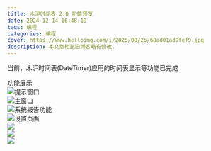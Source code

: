 ```yaml
---
title: 木沪时间表 2.0 功能预览
date: 2024-12-14 16:48:19
tags: 编程
categories: 编程
cover: https://www.helloimg.com/i/2025/08/26/68ad01ad9fef9.jpg
description: 本文章相比旧博客略有修改. 
---
```


当前，木沪时间表(DateTimer)应用的时间表显示等功能已完成

功能展示  
![提示窗口](https://www.helloimg.com/i/2024/12/14/675d48dac93d7.png)  
![主窗口](https://www.helloimg.com/i/2024/12/14/675d48daed734.png)  
![系统报告功能](https://www.helloimg.com/i/2024/12/14/675d48db0815c.png)  
![设置页面](https://www.helloimg.com/i/2024/12/14/675d48db08199.png)  
![](https://www.helloimg.com/i/2024/12/14/675d48db222cd.png)  
![](https://www.helloimg.com/i/2024/12/21/6766b3ded1552.png)  
![](https://www.helloimg.com/i/2024/12/21/6766b3dec257e.png)  